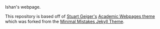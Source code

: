 Ishan's webpage.

This repository is based off of [Stuart Geiger's](https://github.com/staeiou) [Academic Webpages theme](https://github.com/academicpages/academicpages.github.io) which was forked from the [Minimal Mistakes Jekyll Theme](https://mmistakes.github.io/minimal-mistakes/).
